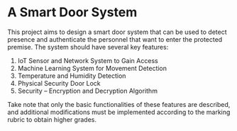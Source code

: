 # A Smart Door System
This project aims to design a smart door system that can be used to detect presence and authenticate the personnel that want to enter the protected premise. The system should have several key features: 
1) IoT Sensor and Network System to Gain Access
2) Machine Learning System for Movement Detection
3) Temperature and Humidity Detection
4) Physical Security Door Lock
5) Security – Encryption and Decryption Algorithm

Take note that only the basic functionalities of these features are described, and additional modifications must be implemented according to the marking rubric to obtain higher grades.
